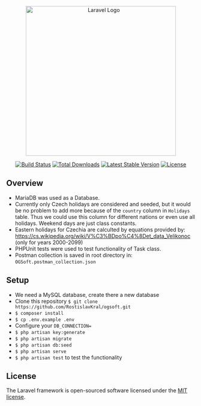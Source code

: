 <p align="center"><a href="https://laravel.com" target="_blank"><img src="https://raw.githubusercontent.com/laravel/art/master/logo-lockup/5%20SVG/2%20CMYK/1%20Full%20Color/laravel-logolockup-cmyk-red.svg" width="400" alt="Laravel Logo"></a></p>

<p align="center">
<a href="https://github.com/laravel/framework/actions"><img src="https://github.com/laravel/framework/workflows/tests/badge.svg" alt="Build Status"></a>
<a href="https://packagist.org/packages/laravel/framework"><img src="https://img.shields.io/packagist/dt/laravel/framework" alt="Total Downloads"></a>
<a href="https://packagist.org/packages/laravel/framework"><img src="https://img.shields.io/packagist/v/laravel/framework" alt="Latest Stable Version"></a>
<a href="https://packagist.org/packages/laravel/framework"><img src="https://img.shields.io/packagist/l/laravel/framework" alt="License"></a>
</p>

## Overview
- MariaDB was used as a Database.
- Currently only Czech holidays are considered and seeded, but it would be no problem to add more because of the `country` column in `Holidays` table. Thus we could use this column for different nations or even use all holidays. Weekend days are just class constants.
- Eastern holidays for Czechia are calculted by equations provided by: https://cs.wikipedia.org/wiki/V%C3%BDpo%C4%8Det_data_Velikonoc (only for years 2000-2099)
- PHPUnit tests were used to test functionality of Task class.
- Postman collection is saved in root directory in: `OGSoft.postman_collection.json`

## Setup
- We need a MySQL database, create there a new database
- Clone this repository `$ git clone https://github.com/RostislavKral/ogsoft.git`
- `$ composer install`
- `$ cp .env.example .env`
- Configure your `DB_CONNECTION=`
- `$ php artisan key:generate`
- `$ php artisan migrate`
- `$ php artisan db:seed`
- `$ php artisan serve`
- `$ php artisan test` to test the functionality


## License

The Laravel framework is open-sourced software licensed under the [MIT license](https://opensource.org/licenses/MIT).
